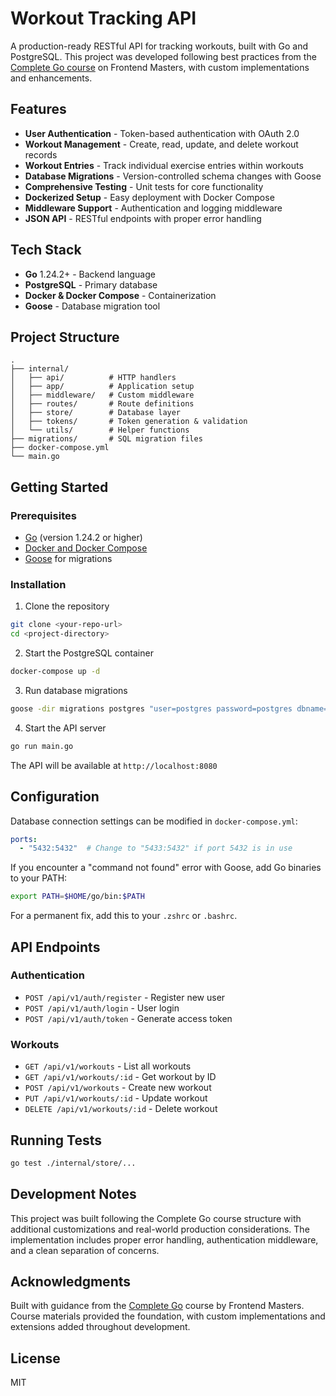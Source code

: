 # Workout Tracking API

A production-ready RESTful API for tracking workouts, built with Go and PostgreSQL. This project was developed following best practices from the [Complete Go course](https://frontendmasters.com/courses/complete-go/) on Frontend Masters, with custom implementations and enhancements.

## Features

- **User Authentication** - Token-based authentication with OAuth 2.0
- **Workout Management** - Create, read, update, and delete workout records
- **Workout Entries** - Track individual exercise entries within workouts
- **Database Migrations** - Version-controlled schema changes with Goose
- **Comprehensive Testing** - Unit tests for core functionality
- **Dockerized Setup** - Easy deployment with Docker Compose
- **Middleware Support** - Authentication and logging middleware
- **JSON API** - RESTful endpoints with proper error handling

## Tech Stack

- **Go** 1.24.2+ - Backend language
- **PostgreSQL** - Primary database
- **Docker & Docker Compose** - Containerization
- **Goose** - Database migration tool

## Project Structure
```
.
├── internal/
│   ├── api/          # HTTP handlers
│   ├── app/          # Application setup
│   ├── middleware/   # Custom middleware
│   ├── routes/       # Route definitions
│   ├── store/        # Database layer
│   ├── tokens/       # Token generation & validation
│   └── utils/        # Helper functions
├── migrations/       # SQL migration files
├── docker-compose.yml
└── main.go
```

## Getting Started

### Prerequisites

- [Go](https://go.dev/doc/install) (version 1.24.2 or higher)
- [Docker and Docker Compose](https://www.docker.com/)
- [Goose](https://github.com/pressly/goose) for migrations

### Installation

1. Clone the repository
```bash
git clone <your-repo-url>
cd <project-directory>
```

2. Start the PostgreSQL container
```bash
docker-compose up -d
```

3. Run database migrations
```bash
goose -dir migrations postgres "user=postgres password=postgres dbname=workouts sslmode=disable" up
```

4. Start the API server
```bash
go run main.go
```

The API will be available at `http://localhost:8080`

## Configuration

Database connection settings can be modified in `docker-compose.yml`:
```yaml
ports:
  - "5432:5432"  # Change to "5433:5432" if port 5432 is in use
```

If you encounter a "command not found" error with Goose, add Go binaries to your PATH:
```bash
export PATH=$HOME/go/bin:$PATH
```

For a permanent fix, add this to your `.zshrc` or `.bashrc`.

## API Endpoints

### Authentication
- `POST /api/v1/auth/register` - Register new user
- `POST /api/v1/auth/login` - User login
- `POST /api/v1/auth/token` - Generate access token

### Workouts
- `GET /api/v1/workouts` - List all workouts
- `GET /api/v1/workouts/:id` - Get workout by ID
- `POST /api/v1/workouts` - Create new workout
- `PUT /api/v1/workouts/:id` - Update workout
- `DELETE /api/v1/workouts/:id` - Delete workout

## Running Tests
```bash
go test ./internal/store/...
```

## Development Notes

This project was built following the Complete Go course structure with additional customizations and real-world production considerations. The implementation includes proper error handling, authentication middleware, and a clean separation of concerns.

## Acknowledgments

Built with guidance from the [Complete Go](https://frontendmasters.com/courses/complete-go/) course by Frontend Masters. Course materials provided the foundation, with custom implementations and extensions added throughout development.

## License

MIT